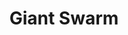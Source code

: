 ---
blog: https://blog.giantswarm.io/
codehost: https://github.com/https://github.com/giantswarm
facebook: http://facebook.com/giantswarm
googleplus: https://plus.google.com/117315999979228308375
linkedin: https://linkedin.com/company/giant-swarm
logohandle: giantswarmio
sort: giantswarm
title: Giant Swarm
twitter: https://x.com/giantswarm
website: https://giantswarm.io/
---
